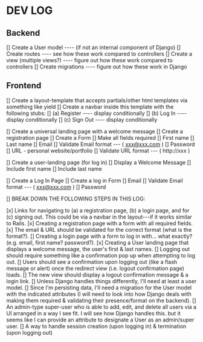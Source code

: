 # DEV LOG

## Backend

[] Create a User model                 ---- (if not an internal component of Django)
[] Create routes                       ---- see how these work compared to controllers
[] Create a view (multiple views?)     ---- figure out how these work compared to controllers
[] Create migrations                   ---- figure out how these work in Django



## Frontend

[] Create a layout-template that accepts partials/other html templates via something like yield
[] Create a navbar inside this template with the following stubs:
        [] (a) Register        ---- display conditionally
        [] (b) Log In          ---- display conditionally
        [] (c) Sign Out        ---- display conditionally

[] Create a universal landing page with a welcome message
[] Create a registration page
        [] Create a Form
        [] Make all fields required
            [] First name
            [] Last name
            [] Email
                [] Validate Email format --- ( xxx@xxx.com )
            [] Password
            [] URL - personal website/portfolio
                [] Validate URL format   --- ( http://xxx )

[] Create a user-landing page (for log in)
        [] Display a Welcome Message
            [] Include first name
            [] Include last name

[] Create a Log In Page
        [] Create a log in Form
            [] Email
                [] Validate Email format --- ( xxx@xxx.com )
            [] Password
                


[] BREAK DOWN THE FOLLOWING STEPS IN THIS LOG:

[x] Links for navigating to (a) a registration page, (b) a login page, and for (c) signing out. This could be via a navbar in the layout---if it works similar to Rails.
[x] Creating a registration page with a form with all required fields.
[x] The email & URL should be validated for the correct format (what is the format?).
[] Creating a login page with a form to log in with... what exactly? (e.g. email, first name? password?).
[x] Creating a User landing page that displays a welcome message, the user's first & last names.
[] Logging out should require something like a confirmation pop up when attempting to log out.
[] Users should see a confirmation upon logging out (like a flash message or alert) once the redirect view (i.e. logout confirmation page) loads.
[] The new view should display a logout confirmation message & a login link.
[] Unless Django handles things differently, I'll need at least a user model.
[] Since I'm persisting data, I'll need a migration for the User model with the indicated attributes (I will need to look into how Django deals with making them required &  validating their presence/format on the backend).
[] An admin-type super-user who is able to add, edit, and delete all users via a UI arranged in a way I see fit.  I will see how Django handles this. but it seems like I can provide an attribute to designate a User as an admin/super user.
[] A way to handle session creation (upon logging in) & termination (upon logging out)